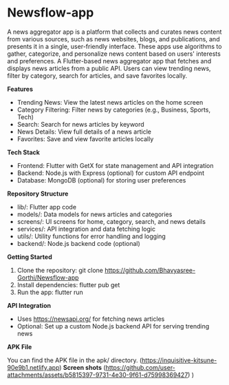 # Newsflow-app
A news aggregator app is a platform that collects and curates news content from various sources, such as news websites, blogs, and publications, and presents it in a single, user-friendly interface. These apps use algorithms to gather, categorize, and personalize news content based on users' interests and preferences.
A Flutter-based news aggregator app that fetches and displays news articles from a public API. Users can view trending news, filter by category, search for articles, and save favorites locally.

**Features**
- Trending News: View the latest news articles on the home screen
- Category Filtering: Filter news by categories (e.g., Business, Sports, Tech)
- Search: Search for news articles by keyword
- News Details: View full details of a news article
- Favorites: Save and view favorite articles locally

**Tech Stack**

- Frontend: Flutter with GetX for state management and API integration
- Backend: Node.js with Express (optional) for custom API endpoint
- Database: MongoDB (optional) for storing user preferences

**Repository Structure**

- lib/: Flutter app code
- models/: Data models for news articles and categories
- screens/: UI screens for home, category, search, and news details
- services/: API integration and data fetching logic
- utils/: Utility functions for error handling and logging
- backend/: Node.js backend code (optional)

**Getting Started**

1. Clone the repository: git clone https://github.com/Bhavyasree-Gorthi/Newsflow-app
2. Install dependencies: flutter pub get
3. Run the app: flutter run

**API Integration**

- Uses https://newsapi.org/ for fetching news articles
- Optional: Set up a custom Node.js backend API for serving trending news


**APK File**

You can find the APK file in the apk/ directory.
(https://inquisitive-kitsune-90e9b1.netlify.app)
**Screen shots**
(https://github.com/user-attachments/assets/b5815397-9731-4e30-9f61-d75998369427)
)


